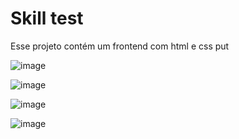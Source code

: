 
# Skill test

Esse projeto contém um frontend com html e css put


![image](https://github.com/OliverRai/skill-teste-codebyteam/assets/45560284/7ce455ab-721d-464f-9c06-f7b0872c6809)

![image](https://github.com/OliverRai/skill-teste-codebyteam/assets/45560284/e679ff75-c908-447a-819f-fe3c3f46cc32)

![image](https://github.com/OliverRai/skill-teste-codebyteam/assets/45560284/0a66bf91-3414-4010-b87c-a894d1be7f18)

![image](https://github.com/OliverRai/skill-teste-codebyteam/assets/45560284/1b692443-eb71-456a-990e-4400b008294c)
